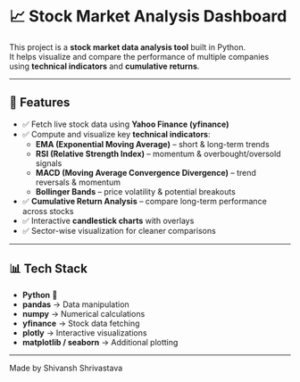 # 📈 Stock Market Analysis Dashboard

This project is a **stock market data analysis tool** built in Python.  
It helps visualize and compare the performance of multiple companies using **technical indicators** and **cumulative returns**.

---

## 🚀 Features

- ✅ Fetch live stock data using **Yahoo Finance (yfinance)**  
- ✅ Compute and visualize key **technical indicators**:
  - **EMA (Exponential Moving Average)** – short & long-term trends  
  - **RSI (Relative Strength Index)** – momentum & overbought/oversold signals  
  - **MACD (Moving Average Convergence Divergence)** – trend reversals & momentum  
  - **Bollinger Bands** – price volatility & potential breakouts  
- ✅ **Cumulative Return Analysis** – compare long-term performance across stocks  
- ✅ Interactive **candlestick charts** with overlays  
- ✅ Sector-wise visualization for cleaner comparisons  

---

## 📊 Tech Stack

- **Python** 🐍  
- **pandas** → Data manipulation  
- **numpy** → Numerical calculations  
- **yfinance** → Stock data fetching  
- **plotly** → Interactive visualizations  
- **matplotlib / seaborn** → Additional plotting  

---

Made by Shivansh Shrivastava

